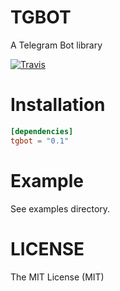 # TGBOT

A Telegram Bot library

[![Travis](https://img.shields.io/travis/rossnomann/tgbot.svg?style=flat-square)](https://travis-ci.org/rossnomann/tgbot)

# Installation

```toml
[dependencies]
tgbot = "0.1"
```

# Example

See examples directory.

# LICENSE

The MIT License (MIT)

